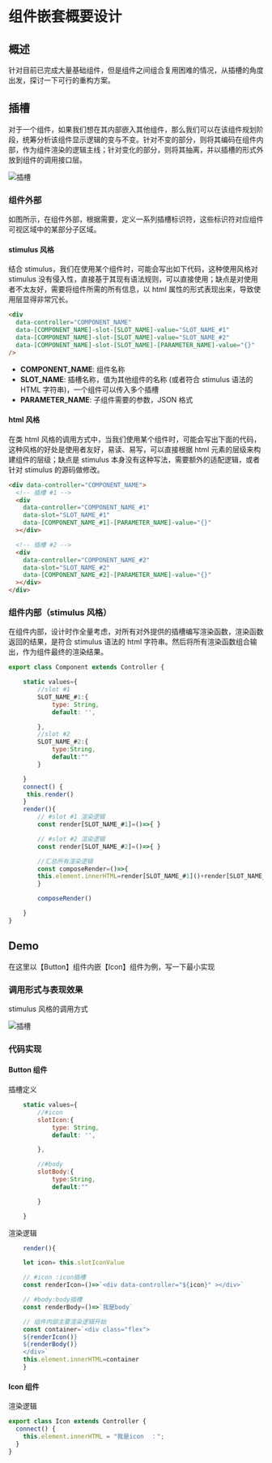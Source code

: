# 组件嵌套概要设计

## 概述

针对目前已完成大量基础组件，但是组件之间组合复用困难的情况，从插槽的角度出发，探讨一下可行的重构方案。

## 插槽

对于一个组件，如果我们想在其内部嵌入其他组件，那么我们可以在该组件规划阶段，统筹分析该组件显示逻辑的变与不变。针对不变的部分，则将其编码在组件内部，作为组件渲染的逻辑主线；针对变化的部分，则将其抽离，并以插槽的形式外放到组件的调用接口层。

![插槽](./_media/slot.png)

### 组件外部

如图所示，在组件外部，根据需要，定义一系列插槽标识符，这些标识符对应组件可视区域中的某部分子区域。

#### stimulus 风格

结合 stimulus，我们在使用某个组件时，可能会写出如下代码，这种使用风格对 stimulus 没有侵入性，直接基于其现有语法规则，可以直接使用；缺点是对使用者不太友好，需要将组件所需的所有信息，以 html 属性的形式表现出来，导致使用层显得非常冗长。

```html
<div
  data-controller="COMPONENT_NAME"
  data-[COMPONENT_NAME]-slot-[SLOT_NAME]-value="SLOT_NAME_#1"
  data-[COMPONENT_NAME]-slot-[SLOT_NAME]-value="SLOT_NAME_#2"
  data-[COMPONENT_NAME]-slot-[SLOT_NAME]-[PARAMETER_NAME]-value="{}"
/>
```

- **COMPONENT_NAME**: 组件名称
- **SLOT_NAME**: 插槽名称，值为其他组件的名称 (或者符合 stimulus 语法的 HTML 字符串)，一个组件可以传入多个插槽
- **PARAMETER_NAME**: 子组件需要的参数，JSON 格式

#### html 风格

在类 html 风格的调用方式中，当我们使用某个组件时，可能会写出下面的代码，这种风格的好处是使用者友好，易读、易写，可以直接根据 html 元素的层级来构建组件的层级；缺点是 stimulus 本身没有这种写法，需要额外的适配逻辑，或者针对 stimulus 的源码做修改。

```html
<div data-controller="COMPONENT_NAME">
  <!-- 插槽 #1 -->
  <div
    data-controller="COMPONENT_NAME_#1"
    data-slot="SLOT_NAME_#1"
    data-[COMPONENT_NAME_#1]-[PARAMETER_NAME]-value="{}"
  ></div>

  <!-- 插槽 #2 -->
  <div
    data-controller="COMPONENT_NAME_#2"
    data-slot="SLOT_NAME_#2"
    data-[COMPONENT_NAME_#2]-[PARAMETER_NAME]-value="{}"
  ></div>
</div>
```

### 组件内部（stimulus 风格）

在组件内部，设计时作全量考虑，对所有对外提供的插槽编写渲染函数，渲染函数返回的结果，是符合 stimulus 语法的 html 字符串。然后将所有渲染函数组合输出，作为组件最终的渲染结果。

```js
export class Component extends Controller {

    static values={
        //slot #1
        SLOT_NAME_#1:{
            type: String,
            default: '',

        },
        //slot #2
        SLOT_NAME_#2:{
            type:String,
            default:""
        }

    }
    connect() {
     this.render()
    }
    render(){
        // #slot #1 渲染逻辑
        const render[SLOT_NAME_#1]=()=>{ }

        // #slot #2 渲染逻辑
        const render[SLOT_NAME_#2]=()=>{ }

        //汇总所有渲染逻辑
        const composeRender=()=>{
        this.element.innerHTML=render[SLOT_NAME_#1]()+render[SLOT_NAME_#2]()
        }

        composeRender()

    }
}
```

## Demo

在这里以【Button】组件内嵌【Icon】组件为例，写一下最小实现

### 调用形式与表现效果

stimulus 风格的调用方式

![插槽](./_media/demo_nest.png)

### 代码实现

#### Button 组件

插槽定义

```js
    static values={
        //#icon
        slotIcon:{
            type: String,
            default: '',

        },

        //#body
        slotBody:{
            type:String,
            default:""

        }

    }
```

渲染逻辑

```js
    render(){

    let icon= this.slotIconValue

    // #icon :icon插槽
    const renderIcon=()=>`<div data-controller="${icon}" ></div>`

    // #body:body插槽
    const renderBody=()=>`我是body`

    // 组件内部主要渲染逻辑开始
    const container=`<div class="flex">
    ${renderIcon()}
    ${renderBody()}
    </div>`
    this.element.innerHTML=container
    }
```

#### Icon 组件

渲染逻辑

```js
export class Icon extends Controller {
  connect() {
    this.element.innerHTML = "我是icon  ：";
  }
}
```

